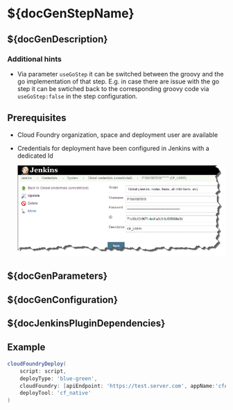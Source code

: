 # ${docGenStepName}

## ${docGenDescription}

### Additional hints

* Via parameter `useGoStep` it can be switched between
the groovy and the go implementation of that step. E.g. in case there are
issue with the go step it can be swtiched back to the corresponding groovy
code via `useGoStep:false` in the step configuration.

## Prerequisites

* Cloud Foundry organization, space and deployment user are available
* Credentials for deployment have been configured in Jenkins with a dedicated Id

    ![Jenkins credentials configuration](../images/cf_credentials.png)

## ${docGenParameters}

## ${docGenConfiguration}

## ${docJenkinsPluginDependencies}

## Example

```groovy
cloudFoundryDeploy(
    script: script,
    deployType: 'blue-green',
    cloudFoundry: [apiEndpoint: 'https://test.server.com', appName:'cfAppName', credentialsId: 'cfCredentialsId', manifest: 'cfManifest', org: 'cfOrg', space: 'cfSpace'],
    deployTool: 'cf_native'
)
```
